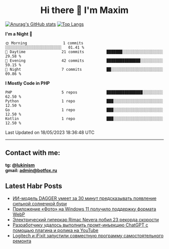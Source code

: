 ## <h1 align="center">Hi there 👋 I'm Maxim</h1>

[![Anurag's GitHub stats](https://github-readme-stats.vercel.app/api?username=lukinism)](https://github.com/anuraghazra/github-readme-stats) [![Top Langs](https://github-readme-stats.vercel.app/api/top-langs/?username=lukinism)](https://github.com/anuraghazra/github-readme-stats)

<!--START_SECTION:waka-->
**I'm a Night 🦉** 

```text
🌞 Morning                1 commits           ░░░░░░░░░░░░░░░░░░░░░░░░░   01.41 % 
🌆 Daytime                21 commits          ███████░░░░░░░░░░░░░░░░░░   29.58 % 
🌃 Evening                42 commits          ███████████████░░░░░░░░░░   59.15 % 
🌙 Night                  7 commits           ██░░░░░░░░░░░░░░░░░░░░░░░   09.86 % 
```


**I Mostly Code in PHP** 

```text
PHP                      5 repos             ████████████████░░░░░░░░░   62.50 % 
Python                   1 repo              ███░░░░░░░░░░░░░░░░░░░░░░   12.50 % 
Go                       1 repo              ███░░░░░░░░░░░░░░░░░░░░░░   12.50 % 
Kotlin                   1 repo              ███░░░░░░░░░░░░░░░░░░░░░░   12.50 % 
```




 Last Updated on 18/05/2023 18:36:48 UTC
<!--END_SECTION:waka-->
___
## Contact with me:
**tg: [@lukinism](https://t.me/lukinism)  
gmail: admin@botfox.ru**

## Latest Habr Posts
<!-- BLOG-POST-LIST:START -->
- [ИИ-модель DAGGER умеет за 30 минут предсказывать появление сильной солнечной бури](https://habr.com/ru/news/736148/)
- [Приложение «Фото» на Windows 11 получило поддержку формата WebP](https://habr.com/ru/news/735964/)
- [Электрический гиперкар Rimac Nevera побил 23 рекорда скорости](https://habr.com/ru/news/735874/)
- [Разработчику удалось выполнить промт-инъекцию ChatGPT с помощью плагина и ролика на YouTube](https://habr.com/ru/news/735806/)
- [Logitech и iFixit запустили совместную программу самостоятельного ремонта](https://habr.com/ru/news/735774/)
<!-- BLOG-POST-LIST:END -->
